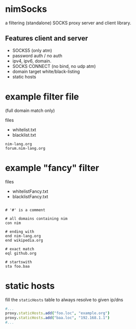 # nimSocks
a filtering (standalone) SOCKS proxy server and client library.

## Features client and server
- SOCKS5 (only atm)
- password auth / no auth
- ipv4, ipv6, domain.
- SOCKS CONNECT (no bind, no udp atm)
- domain target white/black-listing
- static hosts


# example filter file 
(full domain match only)

files 
- whitelist.txt
- blacklist.txt

```
nim-lang.org
forum.nim-lang.org
```


# example "fancy" filter 

files 
- whitelistFancy.txt
- blacklistFancy.txt


```

# '#' is a comment

# all domains containing nim
con nim

# ending with
end nim-lang.org
end wikipedia.org

# exact match
eql github.org

# startswith
sta foo.baa
```


# static hosts
fill the `staticHosts` table to always resolve to given ip/dns

```nim
#...
proxy.staticHosts.add("foo.loc", "example.org")
proxy.staticHosts.add("baa.loc", "192.168.1.1")
#...
```